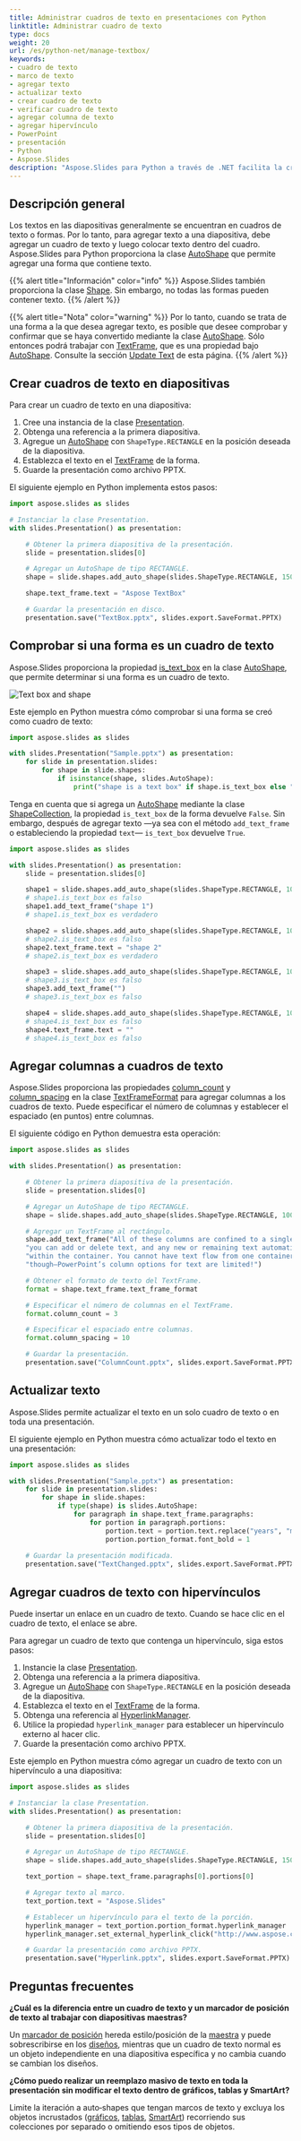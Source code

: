 ```yaml
---
title: Administrar cuadros de texto en presentaciones con Python
linktitle: Administrar cuadro de texto
type: docs
weight: 20
url: /es/python-net/manage-textbox/
keywords:
- cuadro de texto
- marco de texto
- agregar texto
- actualizar texto
- crear cuadro de texto
- verificar cuadro de texto
- agregar columna de texto
- agregar hipervínculo
- PowerPoint
- presentación
- Python
- Aspose.Slides
description: "Aspose.Slides para Python a través de .NET facilita la creación, edición y clonación de cuadros de texto en archivos PowerPoint y OpenDocument, mejorando la automatización de sus presentaciones."
---
```


## **Descripción general**

Los textos en las diapositivas generalmente se encuentran en cuadros de texto o formas. Por lo tanto, para agregar texto a una diapositiva, debe agregar un cuadro de texto y luego colocar texto dentro del cuadro. Aspose.Slides para Python proporciona la clase [AutoShape](https://reference.aspose.com/slides/python-net/aspose.slides/autoshape/) que permite agregar una forma que contiene texto.

{{% alert title="Información" color="info" %}}
Aspose.Slides también proporciona la clase [Shape](https://reference.aspose.com/slides/python-net/aspose.slides/shape/). Sin embargo, no todas las formas pueden contener texto.
{{% /alert %}}

{{% alert title="Nota" color="warning" %}}
Por lo tanto, cuando se trata de una forma a la que desea agregar texto, es posible que desee comprobar y confirmar que se haya convertido mediante la clase [AutoShape](https://reference.aspose.com/slides/python-net/aspose.slides/autoshape/). Sólo entonces podrá trabajar con [TextFrame](https://reference.aspose.com/slides/python-net/aspose.slides/textframe/), que es una propiedad bajo [AutoShape](https://reference.aspose.com/slides/python-net/aspose.slides/autoshape/). Consulte la sección [Update Text](/slides/es/python-net/manage-textbox/#update-text) de esta página.
{{% /alert %}}

## **Crear cuadros de texto en diapositivas**

Para crear un cuadro de texto en una diapositiva:

1. Cree una instancia de la clase [Presentation](https://reference.aspose.com/slides/python-net/aspose.slides/presentation/).
2. Obtenga una referencia a la primera diapositiva.
3. Agregue un [AutoShape](https://reference.aspose.com/slides/python-net/aspose.slides/autoshape/) con `ShapeType.RECTANGLE` en la posición deseada de la diapositiva.
4. Establezca el texto en el [TextFrame](https://reference.aspose.com/slides/python-net/aspose.slides/textframe/) de la forma.
5. Guarde la presentación como archivo PPTX.

El siguiente ejemplo en Python implementa estos pasos:

```py
import aspose.slides as slides

# Instanciar la clase Presentation.
with slides.Presentation() as presentation:

    # Obtener la primera diapositiva de la presentación.
    slide = presentation.slides[0]

    # Agregar un AutoShape de tipo RECTANGLE.
    shape = slide.shapes.add_auto_shape(slides.ShapeType.RECTANGLE, 150, 75, 150, 50)

    shape.text_frame.text = "Aspose TextBox"

    # Guardar la presentación en disco.
    presentation.save("TextBox.pptx", slides.export.SaveFormat.PPTX)
```

## **Comprobar si una forma es un cuadro de texto**

Aspose.Slides proporciona la propiedad [is_text_box](https://reference.aspose.com/slides/python-net/aspose.slides/autoshape/is_text_box/) en la clase [AutoShape](https://reference.aspose.com/slides/python-net/aspose.slides/autoshape/), que permite determinar si una forma es un cuadro de texto.

![Text box and shape](istextbox.png)

Este ejemplo en Python muestra cómo comprobar si una forma se creó como cuadro de texto:

```python
import aspose.slides as slides

with slides.Presentation("Sample.pptx") as presentation:
    for slide in presentation.slides:
        for shape in slide.shapes:
            if isinstance(shape, slides.AutoShape):
                print("shape is a text box" if shape.is_text_box else "shape is not a text box")
```

Tenga en cuenta que si agrega un [AutoShape](https://reference.aspose.com/slides/python-net/aspose.slides/autoshape/) mediante la clase [ShapeCollection](https://reference.aspose.com/slides/python-net/aspose.slides/shapecollection/), la propiedad `is_text_box` de la forma devuelve `False`. Sin embargo, después de agregar texto —ya sea con el método `add_text_frame` o estableciendo la propiedad `text`— `is_text_box` devuelve `True`.

```py
import aspose.slides as slides

with slides.Presentation() as presentation:
    slide = presentation.slides[0]

    shape1 = slide.shapes.add_auto_shape(slides.ShapeType.RECTANGLE, 10, 10, 100, 40)
    # shape1.is_text_box es falso
    shape1.add_text_frame("shape 1")
    # shape1.is_text_box es verdadero

    shape2 = slide.shapes.add_auto_shape(slides.ShapeType.RECTANGLE, 10, 110, 100, 40)
    # shape2.is_text_box es falso
    shape2.text_frame.text = "shape 2"
    # shape2.is_text_box es verdadero

    shape3 = slide.shapes.add_auto_shape(slides.ShapeType.RECTANGLE, 10, 210, 100, 40)
    # shape3.is_text_box es falso
    shape3.add_text_frame("")
    # shape3.is_text_box es falso

    shape4 = slide.shapes.add_auto_shape(slides.ShapeType.RECTANGLE, 10, 310, 100, 40)
    # shape4.is_text_box es falso
    shape4.text_frame.text = ""
    # shape4.is_text_box es falso
```

## **Agregar columnas a cuadros de texto**

Aspose.Slides proporciona las propiedades [column_count](https://reference.aspose.com/slides/python-net/aspose.slides/textframeformat/column_count/) y [column_spacing](https://reference.aspose.com/slides/python-net/aspose.slides/textframeformat/column_spacing/) en la clase [TextFrameFormat](https://reference.aspose.com/slides/python-net/aspose.slides/textframeformat/) para agregar columnas a los cuadros de texto. Puede especificar el número de columnas y establecer el espaciado (en puntos) entre columnas.

El siguiente código en Python demuestra esta operación:

```py
import aspose.slides as slides

with slides.Presentation() as presentation:

	# Obtener la primera diapositiva de la presentación.
	slide = presentation.slides[0]

	# Agregar un AutoShape de tipo RECTANGLE.
	shape = slide.shapes.add_auto_shape(slides.ShapeType.RECTANGLE, 100, 100, 300, 300)

	# Agregar un TextFrame al rectángulo.
	shape.add_text_frame("All of these columns are confined to a single text container—" +
	"you can add or delete text, and any new or remaining text automatically reflows " +
	"within the container. You cannot have text flow from one container to another, " +
	"though—PowerPoint’s column options for text are limited!")

	# Obtener el formato de texto del TextFrame.
	format = shape.text_frame.text_frame_format

	# Especificar el número de columnas en el TextFrame.
	format.column_count = 3

	# Especificar el espaciado entre columnas.
	format.column_spacing = 10

	# Guardar la presentación.
	presentation.save("ColumnCount.pptx", slides.export.SaveFormat.PPTX)
```

## **Actualizar texto**

Aspose.Slides permite actualizar el texto en un solo cuadro de texto o en toda una presentación.

El siguiente ejemplo en Python muestra cómo actualizar todo el texto en una presentación:

```py
import aspose.slides as slides

with slides.Presentation("Sample.pptx") as presentation:
    for slide in presentation.slides:
        for shape in slide.shapes:
            if type(shape) is slides.AutoShape:
                for paragraph in shape.text_frame.paragraphs:
                    for portion in paragraph.portions:
                        portion.text = portion.text.replace("years", "months")
                        portion.portion_format.font_bold = 1
  
    # Guardar la presentación modificada.
    presentation.save("TextChanged.pptx", slides.export.SaveFormat.PPTX)
```

## **Agregar cuadros de texto con hipervínculos**

Puede insertar un enlace en un cuadro de texto. Cuando se hace clic en el cuadro de texto, el enlace se abre.

Para agregar un cuadro de texto que contenga un hipervínculo, siga estos pasos:

1. Instancie la clase [Presentation](https://reference.aspose.com/slides/python-net/aspose.slides/presentation/).
2. Obtenga una referencia a la primera diapositiva.
3. Agregue un [AutoShape](https://reference.aspose.com/slides/python-net/aspose.slides/autoshape/) con `ShapeType.RECTANGLE` en la posición deseada de la diapositiva.
4. Establezca el texto en el [TextFrame](https://reference.aspose.com/slides/python-net/aspose.slides/textframe/) de la forma.
5. Obtenga una referencia al [HyperlinkManager](https://reference.aspose.com/slides/python-net/aspose.slides/hyperlinkmanager/).
6. Utilice la propiedad `hyperlink_manager` para establecer un hipervínculo externo al hacer clic.
7. Guarde la presentación como archivo PPTX.

Este ejemplo en Python muestra cómo agregar un cuadro de texto con un hipervínculo a una diapositiva:

```py
import aspose.slides as slides

# Instanciar la clase Presentation.
with slides.Presentation() as presentation:

    # Obtener la primera diapositiva de la presentación.
    slide = presentation.slides[0]

    # Agregar un AutoShape de tipo RECTANGLE.
    shape = slide.shapes.add_auto_shape(slides.ShapeType.RECTANGLE, 150, 150, 150, 50)

    text_portion = shape.text_frame.paragraphs[0].portions[0]

    # Agregar texto al marco.
    text_portion.text = "Aspose.Slides"

    # Establecer un hipervínculo para el texto de la porción.
    hyperlink_manager = text_portion.portion_format.hyperlink_manager
    hyperlink_manager.set_external_hyperlink_click("http://www.aspose.com")

    # Guardar la presentación como archivo PPTX.
    presentation.save("Hyperlink.pptx", slides.export.SaveFormat.PPTX)
```

## **Preguntas frecuentes**

**¿Cuál es la diferencia entre un cuadro de texto y un marcador de posición de texto al trabajar con diapositivas maestras?**

Un [marcador de posición](/slides/es/python-net/manage-placeholder/) hereda estilo/posición de la [maestra](https://reference.aspose.com/slides/python-net/aspose.slides/masterslide/) y puede sobrescribirse en los [diseños](https://reference.aspose.com/slides/python-net/aspose.slides/layoutslide/), mientras que un cuadro de texto normal es un objeto independiente en una diapositiva específica y no cambia cuando se cambian los diseños.

**¿Cómo puedo realizar un reemplazo masivo de texto en toda la presentación sin modificar el texto dentro de gráficos, tablas y SmartArt?**

Limite la iteración a auto‑shapes que tengan marcos de texto y excluya los objetos incrustados ([gráficos](https://reference.aspose.com/slides/python-net/aspose.slides.charts/chart/), [tablas](https://reference.aspose.com/slides/python-net/aspose.slides/table/), [SmartArt](https://reference.aspose.com/slides/python-net/aspose.slides.smartart/smartart/)) recorriendo sus colecciones por separado o omitiendo esos tipos de objetos.